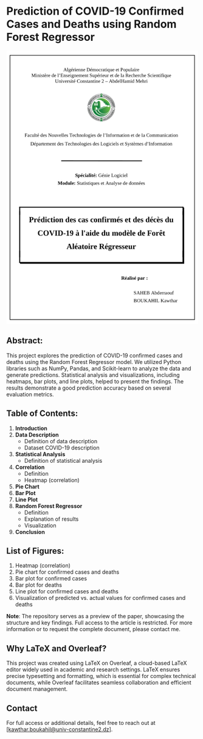 # Prediction of COVID-19 Confirmed Cases and Deaths using Random Forest Regressor
![report](https://github.com/kawthar-boukahil-eng/COVID-19_RandomForest_Prediction-REPORT-/blob/main/COVID-19_RandomForest_Prediction-REPORT.png)
## Abstract:
This project explores the prediction of COVID-19 confirmed cases and deaths using the Random Forest Regressor model. We utilized Python libraries such as NumPy, Pandas, and Scikit-learn to analyze the data and generate predictions. Statistical analysis and visualizations, including heatmaps, bar plots, and line plots, helped to present the findings. The results demonstrate a good prediction accuracy based on several evaluation metrics.

## Table of Contents:
1. **Introduction**
2. **Data Description**
   - Definition of data description
   - Dataset COVID-19 description
3. **Statistical Analysis**
   - Definition of statistical analysis
4. **Correlation**
   - Definition
   - Heatmap (correlation)
5. **Pie Chart**
6. **Bar Plot**
7. **Line Plot**
8. **Random Forest Regressor**
   - Definition
   - Explanation of results
   - Visualization
9. **Conclusion**

## List of Figures:
1. Heatmap (correlation)
2. Pie chart for confirmed cases and deaths
3. Bar plot for confirmed cases
4. Bar plot for deaths
5. Line plot for confirmed cases and deaths
6. Visualization of predicted vs. actual values for confirmed cases and deaths
   
**Note**: The repository serves as a preview of the paper, showcasing the structure and key findings. Full access to the article is restricted. For more information or to request the complete document, please contact me.

## Why LaTeX and Overleaf?
This project was created using LaTeX on Overleaf, a cloud-based LaTeX editor widely used in academic and research settings. LaTeX ensures precise typesetting and formatting, which is essential for complex technical documents, while Overleaf facilitates seamless collaboration and efficient document management.

## Contact
For full access or additional details, feel free to reach out at [kawthar.boukahil@univ-constantine2.dz].
